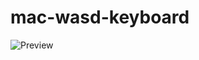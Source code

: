 # mac-wasd-keyboard

![Preview](https://raw.github.com/b3ku/mac-wasd-keyboard/master/custom-wasd-inkscape-105-5.14.2015.png)